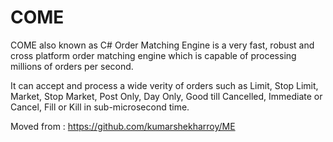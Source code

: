# COME 
COME also known as C# Order Matching Engine is a very fast, robust and cross platform order matching engine which is capable of processing millions of orders per second. 

It can accept and process a wide verity of orders such as Limit, Stop Limit, Market, Stop Market, Post Only, Day Only, Good till Cancelled, Immediate or Cancel, Fill or Kill in sub-microsecond time.

Moved from : https://github.com/kumarshekharroy/ME
